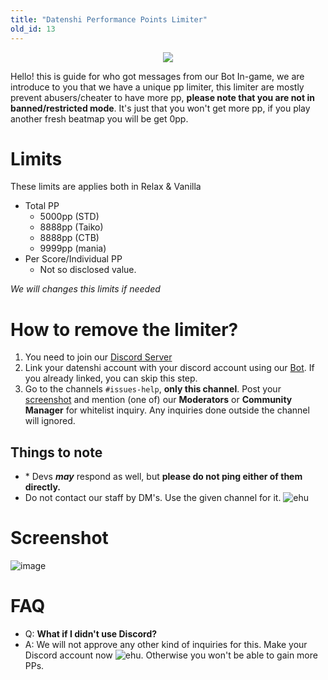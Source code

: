 ```yaml
---
title: "Datenshi Performance Points Limiter"
old_id: 13
---
```

<div style="text-align:center"><img src="https://user-images.githubusercontent.com/10250068/116959299-c8ae3580-accf-11eb-9ca3-15cd662dbca0.png" /></div>

Hello! this is guide for who got messages from our Bot In-game, we are introduce to you that we have a unique pp limiter, this limiter are mostly prevent abusers/cheater to have more pp, **please note that you are not in banned/restricted mode**. It's just that you won't get more pp, if you play another fresh beatmap you will be get 0pp.

# Limits

These limits are applies both in Relax & Vanilla

- Total PP
  - 5000pp (STD)
  - 8888pp (Taiko) 
  - 8888pp (CTB)
  - 9999pp (mania)
- Per Score/Individual PP
  - Not so disclosed value.

*We will changes this limits if needed*

# How to remove the limiter?

1. You need to join our [Discord Server](https://link.troke.id/datenshi) 
2. Link your datenshi account with your discord account using our [Bot](https://osu.troke.id/discordtokens). If you already linked, you can skip this step.
3. Go to the channels `#issues-help`, **only this channel**. Post your [screenshot](https://cdn.discordapp.com/attachments/698597147553169429/816492708356423680/screenshot308.jpg) and mention (one of) our **Moderators** or **Community Manager** for whitelist inquiry. Any inquiries done outside the channel will ignored.

## Things to note
- \* Devs ***__may__*** respond as well, but **please do not ping either of them directly.**
- Do not contact our staff by DM's. Use the given channel for it. ![ehu](https://user-images.githubusercontent.com/9847780/116959893-1ecbaa80-acc9-11eb-99ce-fd475b89e75c.png)

# Screenshot

![image](https://user-images.githubusercontent.com/10250068/116958891-94864500-acce-11eb-8feb-17b6fbc2a930.png)

# FAQ

- Q: **What if I didn't use Discord?**
- A: We will not approve any other kind of inquiries for this. Make your Discord account now ![ehu](https://user-images.githubusercontent.com/9847780/116959893-1ecbaa80-acc9-11eb-99ce-fd475b89e75c.png). Otherwise you won't be able to gain more PPs.
